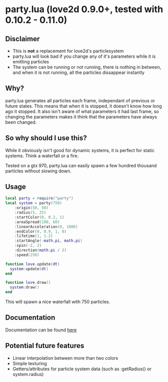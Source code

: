 party.lua (love2d 0.9.0+, tested with 0.10.2 - 0.11.0)
=========

Disclaimer
----------

* This is **not** a replacement for love2d's particlesystem
* party.lua will look bad if you change any of it's parameters while it is emitting particles
* The system can be running or not running, there is nothing in between, and when it is not running, all the particles dissappear instantly

Why?
----
party.lua generates all particles each frame, independant of previous or future states. This means that when it is stopped, it doesn't know how long ago it stopped. It also isn't aware of what parameters it had last frame, so changing the parameters makes it think that the parameters have always been changed.

So why should I use this?
-------------------------

While it obviously isn't good for dynamic systems, it is perfect for static systems. Think a waterfall or a fire.

Tested on a gtx 970, party.lua can easily spawn a few hundred thousand particles without slowing down.

Usage
-----


```lua
local party = require("party")
local system = party(750)
	:origin(50, 50)
	:radius(5, 25)
	:startColor(0, 0.2, 1)
	:areaSpread(100, 60)
	:linearAcceleration(0, 1000)
	:endColor(0, 0.9, 1, 0)
	:lifetime(1, 1.2)
	:startAngle(-math.pi, math.pi)
	:spin(-2, 2)
	:direction(math.pi / 2)
	:speed(250)

function love.update(dt)
  system:update(dt)
end

function love.draw()
  system:draw()
end
```

This will spawn a nice waterfall with 750 particles.

Documentation
-------------

Documentation can be found [here](https://ldash4.github.io/party/)

Potential future features
-------------------------

* Linear interpolation between more than two colors
* Simple texturing
* Getters/attributes for particle system data (such as :getRadius() or system.radius)